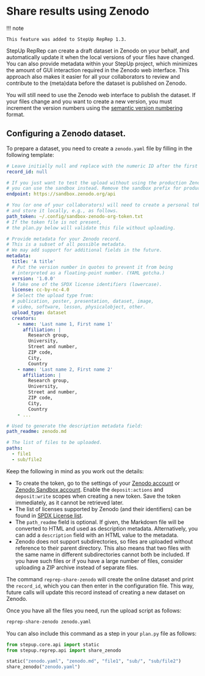 # Share results using Zenodo

!!! note

    This feature was added to StepUp RepRep 1.3.

StepUp RepRep can create a draft dataset in Zenodo on your behalf, and automatically update it when the local versions of your files have changed.
You can also provide metadata within your StepUp project,
which minimizes the amount of GUI interaction required in the Zenodo web interface.
This approach also makes it easier for all your collaborators
to review and contribute to the (meta)data before the dataset is published on Zenodo.

You will still need to use the Zenodo web interface to publish the dataset.
If your files change and you want to create a new version,
you must increment the version numbers
using the [semantic version numbering](https://semver.org/) format.


## Configuring a Zenodo dataset.

To prepare a dataset, you need to create a `zenodo.yaml` file
by filling in the following template:

```yaml
# Leave initially null and replace with the numeric ID after the first upload.
record_id: null

# If you just want to test the upload without using the production Zenodo platform,
# you can use the sandbox instead. Remove the sandbox prefix for production uploads.
endpoint: https://sandbox.zenodo.org/api

# You (or one of your collaborators) will need to create a personal token
# and store it locally, e.g., as follows.
path_token: ~/.config/sandbox-zenodo-org-token.txt
# If the token file is not present,
# the plan.py below will validate this file without uploading.

# Provide metadata for your Zenodo record.
# This is a subset of all possible metadata.
# We may add support for additional fields in the future.
metadata:
  title: 'A title'
  # Put the version number in quotes to prevent it from being
  # interpreted as a floating-point number. (YAML gotcha.)
  version: '1.0.0'
  # Take one of the SPDX license identifiers (lowercase).
  license: cc-by-nc-4.0
  # Select the upload type from:
  # publication, poster, presentation, dataset, image,
  # video, software, lesson, physicalobject, other.
  upload_type: dataset
  creators:
    - name: 'Last name 1, First name 1'
      affiliation: |
        Research group,
        University,
        Street and number,
        ZIP code,
        City,
        Country
    - name: 'Last name 2, First name 2'
      affiliation: |
        Research group,
        University,
        Street and number,
        ZIP code,
        City,
        Country
    - ...

# Used to generate the description metadata field:
path_readme: zenodo.md

# The list of files to be uploaded.
paths:
  - file1
  - sub/file2
```


Keep the following in mind as you work out the details:

- To create the token, go to the settings of your
  [Zenodo account](https://zenodo.org/account/settings/applications/tokens/new/) or
  [Zenodo Sandbox account](https://sandbox.zenodo.org/account/settings/applications/tokens/new/).
  Enable the `deposit:actions` and `deposit:write` scopes when creating a new token.
  Save the token immediately, as it cannot be retrieved later.
- The list of licenses supported by Zenodo (and their identifiers)
  can be found in [SPDX License list](https://spdx.org/licenses/).
- The `path_readme` field is optional.
  If given, the Markdown file will be converted to HTML and used as description metadata.
  Alternatively, you can add a `description` field with an HTML value to the metadata.
- Zenodo does not support subdirectories,
  so files are uploaded without reference to their parent directory.
  This also means that two files with the same name in different subdirectories
  cannot both be included.
  If you have such files or if you have a large number of files, consider uploading a ZIP archive instead of separate files.

The command `reprep-share-zenodo` will create the online dataset and print the `record_id`,
which you can then enter in the configuration file.
This way, future calls will update this record instead of creating a new dataset on Zenodo.


Once you have all the files you need, run the upload script as follows:

```bash
reprep-share-zenodo zenodo.yaml
```

You can also include this command as a step in your `plan.py` file as follows:

```python
from stepup.core.api import static
from stepup.reprep.api import share_zenodo

static("zenodo.yaml", "zenodo.md", "file1", "sub/", "sub/file2")
share_zenodo("zenodo.yaml")
```
